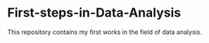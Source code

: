 # First-steps-in-Data-Analysis
This repository contains my first works in the field of data analysis.
